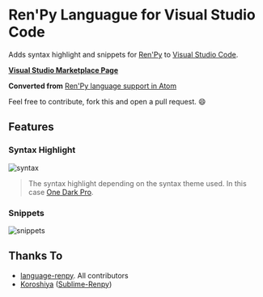 # Ren'Py Languague for Visual Studio Code

Adds syntax highlight and snippets for [Ren'Py](https://www.renpy.org/) to [Visual Studio Code](https://code.visualstudio.com/).

**[Visual Studio Marketplace Page](https://marketplace.visualstudio.com/items?itemName=LuqueDaniel.languague-renpy#overview)**

**Converted from** [Ren'Py language support in Atom](https://github.com/renpy/language-renpy)

Feel free to contribute, fork this and open a pull request. :smile:

## Features

### Syntax Highlight

![syntax](https://user-images.githubusercontent.com/1286535/40073232-9509274a-5876-11e8-98ff-e14b46bfab8a.gif)

> The syntax highlight depending on the syntax theme used. In this case [One Dark Pro](https://marketplace.visualstudio.com/items?itemName=zhuangtongfa.Material-theme).

### Snippets

![snippets](https://user-images.githubusercontent.com/1286535/40073650-b999c5dc-5877-11e8-8910-596f9e94b281.gif)

## Thanks To

* [language-renpy](https://github.com/renpy/language-renpy). All contributors
* [Koroshiya](https://github.com/koroshiya) ([Sublime-Renpy](https://github.com/koroshiya/Sublime-Renpy))
